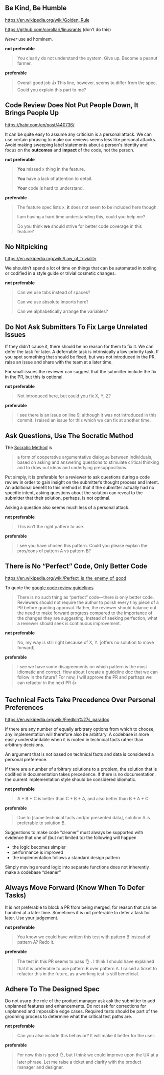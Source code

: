 ## Be Kind, Be Humble

https://en.wikipedia.org/wiki/Golden_Rule

https://github.com/corollari/linusrants (don't do this)

_Never_ use ad hominem.

**not preferable**

> You clearly do not understand the system. Give up. Become a peanut farmer.

**preferable**

> Overall good job :thumbsup: This line, however, seems to differ from the spec. Could you explain this part to me?

## Code Review Does Not Put People Down, It Brings People Up

https://habr.com/en/post/440736/

It can be quite easy to assume any criticism is a personal attack. We can use certain phrasing to make our reviews seems less like personal attacks. Avoid making sweeping label statements about a person's identity and focus on the **outcomes** and **impact** of the code, not the person.

**not preferable**

> **You** missed x thing in the feature.
> 
> **You** have a lack of attention to detail.
> 
> **Your** code is hard to understand.

**preferable**

> The feature spec lists x, **it** does not seem to be included here though.
> 
> **I** am having a hard time understanding this, could you help me?
> 
> Do you think **we** should strive for better code coverage in this feature?

## No Nitpicking

https://en.wikipedia.org/wiki/Law_of_triviality

We shouldn’t spend a lot of time on things that can be automated in tooling or codified in a style guide or trivial cosmetic changes.

**not preferable**

> Can we use tabs instead of spaces?
>
> Can we use absolute imports here?
> 
> Can we alphabetically arrange the variables?

## Do Not Ask Submitters To Fix Large Unrelated Issues

If they didn’t cause it, there should be no reason for them to fix it. We can defer the task for later. A deferrable task is intrinsically a low-priority task. If you spot something that should be fixed, but was not introduced in the PR, raise an issue and share with the team at a later time.

For small issues the reviewer can suggest that the submitter include the fix in the PR, but this is optional.

**not preferable**

> Not introduced here, but could you fix X, Y, Z?

**preferable**

> I see there is an issue on line 9, although it was not introduced in this commit. I raised an issue for this which we can fix at another time.

## Ask Questions, Use The Socratic Method

The [Socratic Method](https://en.wikipedia.org/wiki/Socratic_method) is

> a form of cooperative argumentative dialogue between individuals, based on asking and answering questions to stimulate critical thinking and to draw out ideas and underlying presuppositions.

Put simply, it is preferable for a reviewer to ask questions during a code review in order to gain insight on the submitter’s thought process and intent. An additional benefit to this method is that if the submitter actually had no specific intent, asking questions about the solution can reveal to the submitter that their solution, perhaps, is not optimal.

Asking a question also seems much less of a personal attack.

**not preferable**

> This isn’t the right pattern to use.

**preferable**

> I see you have chosen this pattern. Could you please explain the pros/cons of pattern A vs pattern B?

## There is No “Perfect” Code, Only Better Code

https://en.wikipedia.org/wiki/Perfect_is_the_enemy_of_good

To quote the [google code review guidelines](https://google.github.io/eng-practices/review/reviewer/standard.html)

> There is no such thing as “perfect” code—there is only better code. Reviewers should not require the author to polish every tiny piece of a PR before granting approval. Rather, the reviewer should balance out the need to make forward progress compared to the importance of the changes they are suggesting. Instead of seeking perfection, what a reviewer should seek is continuous improvement.

**not preferable**

> No, my way is still right because of X, Y. [offers no solution to move forward]

**preferable**

> I see we have some disagreements on which pattern is the most idiomatic and correct. How about I create a guideline doc that we can follow in the future? For now, I will approve the PR and perhaps we can refactor in the next PR :thumbsup:

## Technical Facts Take Precedence Over Personal Preferences

https://en.wikipedia.org/wiki/Fredkin%27s_paradox

If there are any number of equally arbitrary options from which to choose, any implementation will therefore also be arbitrary. A codebase is more easily understandable when it is rooted in technical facts rather than arbitrary decisions.

An argument that is not based on technical facts and data is considered a personal preference.

If there are a number of arbitrary solutions to a problem, the solution that is codified in documentation takes precedence. If there is no documentation, the current implementation style should be considered idiomatic.

**not preferable**

> A + B + C is better than C + B + A, and also better than B + A + C.

**preferable**

> Due to [some technical facts and/or presented data], solution A is preferable to solution B.

Suggestions to make code “cleaner” must always be supported with evidence that one of (but not limited to) the following will happen

- the logic becomes simpler
- performance is improved
- the implementation follows a standard design pattern

Simply moving around logic into separate functions does not inherently make a codebase “cleaner”

## Always Move Forward (Know When To Defer Tasks)

It is not preferable to block a PR from being merged, for reason that can be handled at a later time. Sometimes it is not preferable to defer a task for later. Use your judgement.

**not preferable**

> You know we could have written this test with pattern B instead of pattern A? Redo it.

**preferable**

> The test in this PR seems to pass :ok_hand: . I think I should have explained that it is preferable to use pattern B over pattern A. I raised a ticket to refactor this in the future, as a working test is still beneficial.

## Adhere To The Designed Spec

Do not usurp the role of the product manager ask ask the submitter to add unplanned features and enhancements. Do not ask for corrections for unplanned and impossible edge cases. Required tests should be part of the grooming process to determine what the critical test paths are.

**not preferable**

> Can you also include this behavior? It will make it better for the user.

**preferable**

> For now this is good :ok_hand:, but I think we could improve upon the UX at a later phrase. Let me raise a ticket and clarify with the product manager and designer.
